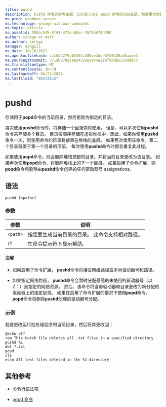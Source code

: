 ```yaml
---
title: pushd
description: Pushd 命令的参考主题，它存储了用于 popd 命令的当前目录，然后更改为指定的目录。
ms.prod: windows-server
ms.technology: manage-windows-commands
ms.topic: article
ms.assetid: 396bc545-0f41-473e-b0ac-76fbbb74d390
author: coreyp-at-msft
ms.author: coreyp
manager: dongill
ms.date: 10/16/2017
ms.openlocfilehash: ca15d4279c65164c385ce3dce57d0420ad5aace3
ms.sourcegitcommit: 771db070a3a924c8265944e21bf9bd85350dd93c
ms.translationtype: MT
ms.contentlocale: zh-CN
ms.lasthandoff: 06/27/2020
ms.locfileid: "85472132"
---
```

# <a name="pushd"></a>pushd

存储用于**popd**命令的当前目录，然后更改为指定的目录。

每次使用**pushd**命令时，将存储一个目录供你使用。 但是，可以多次使用**pushd**命令来存储多个目录。 目录按顺序存储在虚拟堆栈中，因此，如果你使用**pushd**命令一次，则使用命令的目录将放置在堆栈的底部。 如果再次使用该命令，第二个目录将置于第一个目录的顶部。 每次使用**pushd**命令时都会重复此过程。

如果使用**popd**命令，则会删除堆栈顶部的目录，并将当前目录更改为该目录。 如果再次使用**popd**命令，将删除堆栈上的下一个目录。 如果启用了命令扩展，则**popd**命令将删除由**pushd**命令创建的任何驱动器号 assignations。

## <a name="syntax"></a>语法

```
pushd [<path>]
```

### <a name="parameters"></a>参数

| 参数 | 说明 |
|--|--|
| `<path>` | 指定要生成当前目录的目录。 此命令支持相对路径。 |
| /? | 在命令提示符下显示帮助。 |

#### <a name="remarks"></a>注解

- 如果启用了命令扩展， **pushd**命令将接受网络路径或本地驱动器号和路径。

- 如果指定网络路径， **pushd**命令会暂时分配最高的未使用的驱动器号（以 Z：）到指定的网络资源。 然后，该命令将当前驱动器和目录更改为新分配的驱动器上的指定目录。 如果在启用了命令扩展的情况下使用**popd**命令， **popd**命令将删除**pushd**创建的驱动器号分配。

### <a name="examples"></a>示例

若要更改运行批处理程序的当前目录，然后将其更改回：

```
@echo off
rem This batch file deletes all .txt files in a specified directory
pushd %1
del *.txt
popd
cls
echo All text files deleted in the %1 directory
```

## <a name="additional-references"></a>其他参考

- [命令行语法项](command-line-syntax-key.md)

- [popd 命令](popd.md)

